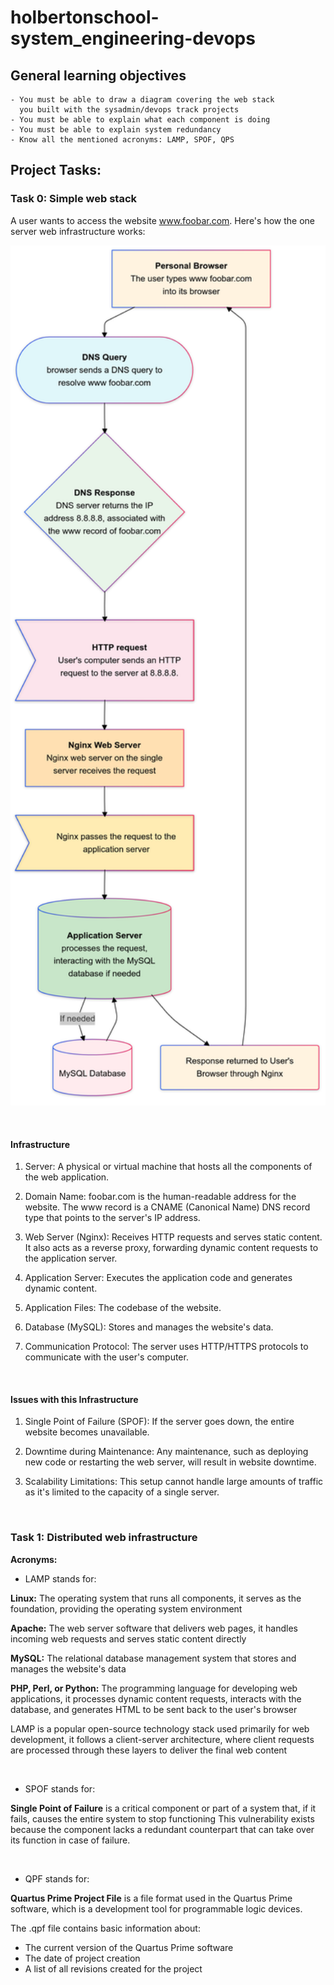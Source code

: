 # holbertonschool-system_engineering-devops

## General learning objectives

    - You must be able to draw a diagram covering the web stack
      you built with the sysadmin/devops track projects
    - You must be able to explain what each component is doing
    - You must be able to explain system redundancy
    - Know all the mentioned acronyms: LAMP, SPOF, QPS


## Project Tasks:

### Task 0: Simple web stack 

A user wants to access the website www.foobar.com. Here's how the one server web infrastructure works:

<p align="left">
<img src="https://github.com/Bomays/holbertonschool-system_engineering-devops/blob/993362b3d0484759f3625f2de43ece3a6e0b1203/Images%20tasks/Simple%20web%20Stack.png" alt="Simple web structure" width="800"/>
</p>

$~$

#### Infrastructure

1. Server: A physical or virtual machine that hosts all the components of the web application.

2. Domain Name: foobar.com is the human-readable address for the website. The www record is a CNAME (Canonical Name) DNS record type that points to the server's IP address.

3. Web Server (Nginx): Receives HTTP requests and serves static content. It also acts as a reverse proxy, forwarding dynamic content requests to the application server.

4. Application Server: Executes the application code and generates dynamic content.

5. Application Files: The codebase of the website.

6. Database (MySQL): Stores and manages the website's data.

7. Communication Protocol: The server uses HTTP/HTTPS protocols to communicate with the user's computer.

$~$

#### Issues with this Infrastructure

1. Single Point of Failure (SPOF): If the server goes down, the entire website becomes unavailable.

2. Downtime during Maintenance: Any maintenance, such as deploying new code or restarting the web server, will result in website downtime.

3. Scalability Limitations: This setup cannot handle large amounts of traffic as it's limited to the capacity of a single server.

$~$

### Task 1: Distributed web infrastructure 








**Acronyms:**

- LAMP stands for:

**Linux:** The operating system that runs all components,
it serves as the foundation, providing the operating system environment

**Apache:** The web server software that delivers web pages,
it handles incoming web requests and serves static content directly

**MySQL:** The relational database management system that stores and manages the website's data

**PHP, Perl, or Python:** The programming language for developing web applications, it processes dynamic content requests, interacts with the database, and generates HTML to be sent back to the user's browser

LAMP is a popular open-source technology stack used primarily for web development, it follows a client-server architecture, where client requests are processed through these layers to deliver the final web content

$~$

- SPOF stands for:

 **Single Point of Failure** is a critical component or part of a system that, if it fails, causes the entire system to stop functioning
 This vulnerability exists because the component lacks a redundant counterpart that can take over its function in case of failure.

$~$

- QPF stands for:

 **Quartus Prime Project File** is a file format used in the Quartus Prime software, which is a development tool for programmable logic devices.

 The .qpf file contains basic information about:

- The current version of the Quartus Prime software
- The date of project creation
- A list of all revisions created for the project
